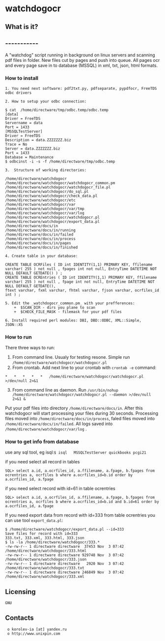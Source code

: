 #						watchdogocr


##  What is it?
##  -----------
A "watchdog" script running in background on linux servers and 
scanning pdf files in folder. New files cut by pages and push into queue.
All pages ocr and every page save in to database (MSSQL) in xml, txt, json, html formats.

### How to install

	1. You need next software: pdf2txt.py, pdfseparate, pypdfocr, FreeTDS odbc drivers
	
	2. How to setup your odbc connection:
```
$ cat  /home/directware/tmp/odbc.temp/odbc.temp
[data]
Driver = FreeTDS
Servername = data
Port = 1433
[MSSQLTestServer]
Driver = FreeTDS
Description = data.ZZZZZZZ.biz
Trace = No
Server = data.ZZZZZZZ.biz
Port = 1433
Database = Maintenance	
$ odbcinst -i -s -f /home/directware/tmp/odbc.temp
```

	3.  Structure of working directories:
```
/home/directware/watchdogocr
/home/directware/watchdogocr/watchdogocr_common.pm
/home/directware/watchdogocr/watchdogocr_file.pl
/home/directware/watchdogocr/do_sql.pl
/home/directware/watchdogocr/check_data.pl
/home/directware/watchdogocr/etc
/home/directware/watchdogocr/var
/home/directware/watchdogocr/var/tmp
/home/directware/watchdogocr/var/log
/home/directware/watchdogocr/watchdogocr.pl
/home/directware/watchdogocr/export_data.pl
/home/directware/docs/in
/home/directware/docs/in/running
/home/directware/docs/in/failed
/home/directware/docs/in/process
/home/directware/docs/in/pages
/home/directware/docs/in/finished
```

	4. Create table in your database:
```
CREATE TABLE OCRFiles ( ID int IDENTITY(1,1) PRIMARY KEY, ffilename varchar( 255 ) not null , fpages int not null, EntryTime DATETIME NOT NULL DEFAULT GETDATE() ) ;
CREATE TABLE OCREntries ( ID int IDENTITY(1,1) PRIMARY KEY, ffilename varchar( 255 ) not null , fpage int not null, EntryTime DATETIME NOT NULL DEFAULT GETDATE(), 
ftext varchar, fxml varchar, fhtml varchar, fjson varchar, ocrfiles_id int ) ;
```



	5. Edit the _watchdogocr_common.pm_ with your prefferences:
		+  $SCAN_DIR - dirs you plane to scan
		+  $CHECK_FILE_MASK - filemask for your pdf files

	6. Install required perl modules: DBI, DBD::ODBC, XML::Simple, JSON::XS
   

### How to run
There three ways to run:
   1. From command line. Usualy for testing resone. Simple run ```/home/directware/watchdogocr/watchdogocr.pl```
   2. From crontab. Add next line to your crontab with ```crontab -e``` command:
   ```
*	*	*	*	*	/home/directware/watchdogocr/watchdogocr.pl >/dev/null 2>&1
   ```
   3. From command line as daemon. Run ```/usr/bin/nohup /home/directware/watchdogocr/watchdogocr.pl --daemon >/dev/null 2>&1 &```
   
Put your pdf files into directory `/home/directware/docs/in`. After this watchdogocr will start processing your files during 30 seconds.
Processing files moved into `/home/directware/docs/in/process`, faled files moved into `/home/directware/docs/in/failed`. 
All logs saved into `/home/directware/watchdogocr/var/log` .
   
### How to get info from database   

use any sql tool, eg isql:`$ isql   MSSQLTestServer quickbooks pcgi21`



if you need select all record in tables
```
SQL> select a.id, a.ocrfiles_id, a.ffilename, a.fpage, b.fpages from ocrentries a, ocrfiles b where a.ocrfiles_id=b.id order by a.ocrfiles_id, a.fpage
```
if you need select record with id=61 in table ocrentries  
```
SQL> select a.id, a.ocrfiles_id, a.ffilename, a.fpage, b.fpages from ocrentries a, ocrfiles b where a.ocrfiles_id=b.id and b.id=61 order by a.ocrfiles_id, a.fpage
```



If you need export data from record with id=333 from table ocrentries you can use tool `export_data.pl`:
```
$ /home/directware/watchdogocr/export_data.pl --id=333
Save files for record with id=333
333.txt, 333.xml, 333.html, 333.json
$ ls -la /home/directware/watchdogocr/333.*
-rw-rw-r-- 1 directware directware  37453 Nov  3 07:42 /home/directware/watchdogocr/333.html
-rw-rw-r-- 1 directware directware 929748 Nov  3 07:42 /home/directware/watchdogocr/333.json
-rw-rw-r-- 1 directware directware   2920 Nov  3 07:42 /home/directware/watchdogocr/333.txt
-rw-rw-r-- 1 directware directware 246849 Nov  3 07:42 /home/directware/watchdogocr/333.xml
```



  Licensing
  ---------
	GNU

  Contacts
  --------

     o korolev-ia [at] yandex.ru
     o http://www.unixpin.com

